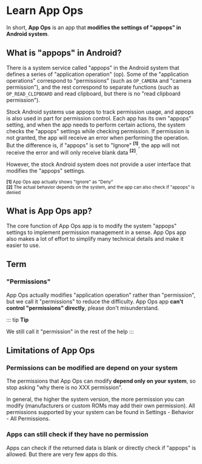 # Learn App Ops

In short, **App Ops** is an app that **modifies the settings of "appops" in Android system**.

## What is "appops" in Android?

There is a system service called "appops" in the Android system that defines a series of "application operation" (op). Some of the "application operations" correspond to "permissions" (such as `OP_CAMERA` and "camera permission"), and the rest correspond to separate functions (such as `OP_READ_CLIPBOARD` and read clipboard, but there is no "read clipboard permission").

Stock Android systems use appops to track permission usage, and appops is also used in part for permission control. Each app has its own "appops" setting, and when the app needs to perform certain actions, the system checks the "appops" settings while checking permission. If permission is not granted, the app will receive an error when performing the operation. But the difference is, if "appops" is set to "Ignore" <sup>**\[1\]**</sup>, the app will not receive the error and will only receive blank data <sup>**\[2\]**</sup>.

However, the stock Android system does not provide a user interface that modifies the "appops" settings.

<sub>**\[1\]** App Ops app actually shows "Ignore" as "Deny"</sub>
<br><sub>**\[2\]** The actual behavior depends on the system, and the app can also check if "appops" is denied</sub>

## What is App Ops app?

The core function of App Ops app is to modify the system "appops" settings to implement permission management in a sense. App Ops app also makes a lot of effort to simplify many technical details and make it easier to use.

## Term

### "Permissions"

App Ops actually modifies "application operation" rather than "permission", but we call it "permissions" to reduce the difficulty. App Ops app **can't control "permissions" directly**, please don't misunderstand.

::: tip
**Tip**

We still call it "permission" in the rest of the help
:::

## Limitations of App Ops

### Permissions can be modified are depend on your system

The permissions that App Ops can modify **depend only on your system**, so stop asking "why there is no XXX permission".

In general, the higher the system version, the more permission you can modify (manufacturers or custom ROMs may add their own permission). All permissions supported by your system can be found in Settings - Behavior - All Permissions.

### Apps can still check if they have no permission

Apps can check if the returned data is blank or directly check if "appops" is allowed. But there are very few apps do this.